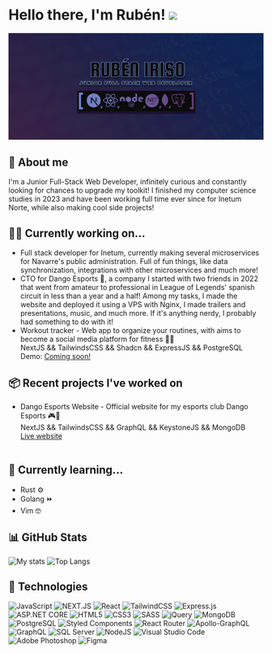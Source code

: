 # Hello there, I'm Rubén! <img src="https://raw.githubusercontent.com/MartinHeinz/MartinHeinz/master/wave.gif" width="30px">

![](https://github.com/rubeniriso/rubeniriso/blob/main/BANNERGENERICO.png?raw=true)

## 🧑 About me

I'm a Junior Full-Stack Web Developer, infinitely curious and constantly looking for chances to upgrade my toolkit! I finished my computer science studies in 2023 and have been working
full time ever since for Inetum  Norte, while also making cool side projects!

## 👨‍💻 Currently working on...
- Full stack developer for Inetum, currently making several microservices for Navarre's public administration. Full of fun things, like
  data synchronization, integrations with other microservices and much more!
- CTO for Dango Esports 🍡, a company I started with two friends in 2022 that went from amateur to professional in League of Legends' spanish circuit
  in less than a year and a half! Among my tasks, I made the website and deployed it using a VPS with Nginx, I made trailers and presentations, music, and much more.
  If it's anything nerdy, I probably had something to do with it! 
- Workout tracker - Web app to organize your routines, with aims to become a social media platform for fitness 🏋️‍♂️<br>
  NextJS && TailwindsCSS && Shadcn && ExpressJS && PostgreSQL <br>
  Demo: <a href="/">Coming soon!</a><br>
  
## 📦 Recent projects I've worked on
- Dango Esports Website - Official website for my esports club Dango Esports 🎮🍡<br>
  NextJS && TailwindsCSS && GraphQL && KeystoneJS && MongoDB <br>
  <a href="https://dangoesports.com/">Live website</a><br><br>
## 📖 Currently learning...
- Rust ⚙️ <br>
- Golang ⏩
- Vim 🤓
  
## 📊 GitHub Stats
![My stats](https://github-readme-stats.vercel.app/api?username=rubeniriso&show_icons=true&theme=synthwave)
![Top Langs](https://github-readme-stats.vercel.app/api/top-langs/?username=rubeniriso&layout=donut&theme=synthwave)
## 🔧 Technologies
![JavaScript](https://img.shields.io/badge/javascript-%23323330.svg?style=for-the-badge&logo=javascript&logoColor=%23F7DF1E)
![NEXT.JS](https://img.shields.io/badge/Next-black?style=for-the-badge&logo=next.js&logoColor=white)
![React](https://img.shields.io/badge/react-%2320232a.svg?style=for-the-badge&logo=react&logoColor=%2361DAFB)
![TailwindCSS](https://img.shields.io/badge/tailwindcss-%2338B2AC.svg?style=for-the-badge&logo=tailwind-css&logoColor=white)
![Express.js](https://img.shields.io/badge/express.js-%23404d59.svg?style=for-the-badge&logo=express&logoColor=%2361DAFB)
![ASP.NET CORE](https://img.shields.io/badge/ASP.NET-%23321785.svg?style=for-the-badge&logo=dotnet&logoColor=WHITE)
![HTML5](https://img.shields.io/badge/html5-%23E34F26.svg?style=for-the-badge&logo=html5&logoColor=white)
![CSS3](https://img.shields.io/badge/css3-%231572B6.svg?style=for-the-badge&logo=css3&logoColor=white)
![SASS](https://img.shields.io/badge/SASS-hotpink.svg?style=for-the-badge&logo=SASS&logoColor=white)
![jQuery](https://img.shields.io/badge/jquery-%230769AD.svg?style=for-the-badge&logo=jquery&logoColor=white)
![MongoDB](https://img.shields.io/badge/MongoDB-%234ea94b.svg?style=for-the-badge&logo=mongodb&logoColor=white)
![PostgreSQL](https://img.shields.io/badge/POSTGRESQL-%23699eca.svg?style=for-the-badge&logo=postgresql&logoColor=white)
![Styled Components](https://img.shields.io/badge/styled--components-DB7093?style=for-the-badge&logo=styled-components&logoColor=white)
![React Router](https://img.shields.io/badge/React_Router-CA4245?style=for-the-badge&logo=react-router&logoColor=white)
![Apollo-GraphQL](https://img.shields.io/badge/-ApolloGraphQL-311C87?style=for-the-badge&logo=apollo-graphql)
![GraphQL](https://img.shields.io/badge/-GraphQL-E10098?style=for-the-badge&logo=graphql&logoColor=white)
![SQL Server](https://img.shields.io/badge/sql_server-%2300f.svg?style=for-the-badge&logo=sql-server&logoColor=white)
![NodeJS](https://img.shields.io/badge/node.js-6DA55F?style=for-the-badge&logo=node.js&logoColor=white)
![Visual Studio Code](https://img.shields.io/badge/Visual%20Studio%20Code-0078d7.svg?style=for-the-badge&logo=visual-studio-code&logoColor=white)
![Adobe Photoshop](https://img.shields.io/badge/adobe%20photoshop-%2331A8FF.svg?style=for-the-badge&logo=adobe%20photoshop&logoColor=white)
![Figma](https://img.shields.io/badge/figma-%23F24E1E.svg?style=for-the-badge&logo=figma&logoColor=white)
